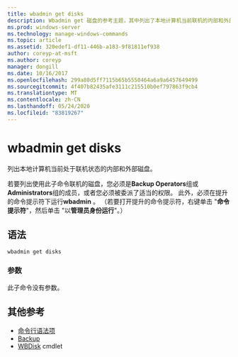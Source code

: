 ```yaml
---
title: wbadmin get disks
description: Wbadmin get 磁盘的参考主题，其中列出了本地计算机当前联机的内部和外部磁盘。
ms.prod: windows-server
ms.technology: manage-windows-commands
ms.topic: article
ms.assetid: 320edef1-df11-446b-a183-9f81811ef938
author: coreyp-at-msft
ms.author: coreyp
manager: dongill
ms.date: 10/16/2017
ms.openlocfilehash: 299a80d5ff7115b65b5550464a6a9a6457649499
ms.sourcegitcommit: 4f407b82435afe3111c215510b0ef797863f9cb4
ms.translationtype: MT
ms.contentlocale: zh-CN
ms.lasthandoff: 05/24/2020
ms.locfileid: "83819267"
---
```

# <a name="wbadmin-get-disks"></a>wbadmin get disks



列出本地计算机当前处于联机状态的内部和外部磁盘。

若要列出使用此子命令联机的磁盘，您必须是**Backup Operators**组或**Administrators**组的成员，或者您必须被委派了适当的权限。 此外，必须在提升的命令提示符下运行**wbadmin** 。 （若要打开提升的命令提示符，右键单击 "**命令提示符**"，然后单击 "以**管理员身份运行**"。）

## <a name="syntax"></a>语法

```
wbadmin get disks
```

### <a name="parameters"></a>参数

此子命令没有参数。

## <a name="additional-references"></a>其他参考

- [命令行语法项](command-line-syntax-key.md)
-   [Backup](wbadmin.md)
-   [WBDisk](https://technet.microsoft.com/library/jj902446.aspx) cmdlet